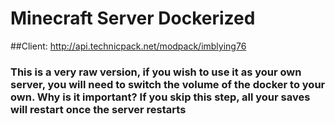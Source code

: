 # Minecraft Server Dockerized

##Client: http://api.technicpack.net/modpack/imblying76

### This is a very raw version, if you wish to use it as your own server, you will need to switch the volume of the docker to your own. Why is it important? If you skip this step, all your saves will restart once the server restarts
